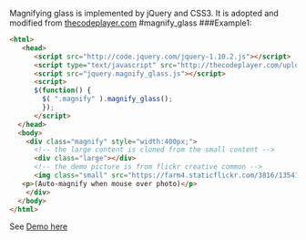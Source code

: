 Magnifying glass is implemented by jQuery and CSS3.
It is adopted and modified from [thecodeplayer.com](http://thecodeplayer.com/walkthrough/magnifying-glass-for-images-using-jquery-and-css3)
#magnify_glass
###Example1:
```html
<html>
   <head>
      <script src="http://code.jquery.com/jquery-1.10.2.js"></script>
      <script type="text/javascript" src="http://thecodeplayer.com/uploads/js/prefixfree.js"></script>
      <script src="jquery.magnify_glass.js"></script>
      <script>
      $(function() {
        $( ".magnify" ).magnify_glass();
        });
      </script>
  </head>
  <body>
    <div class="magnify" style="width:400px;">
      <!-- the large content is cloned from the small content -->
      <div class="large"></div>
      <!-- the demo picture is from flickr creative common -->
      <img class="small" src="https://farm4.staticflickr.com/3816/13541002244_b09843740e_b.jpg" alt="small"/>
   <p>(Auto-magnify when mouse over photo)</p>
    </div>
  </body>
</html>
```
See [Demo here](http://jsfiddle.net/xpc3va3y/5/)


